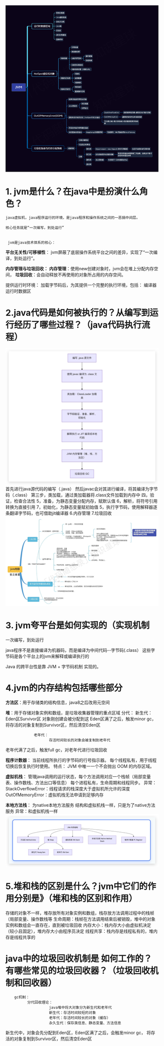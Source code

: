 ![img_10.png](img_10.png)


# 1. jvm是什么？在java中是扮演什么角色？
    java虚拟机，java程序运行的环境，是java程序和操作系统之间的一恶搞中间层。
    
    核心任务就是“一次编写，到处运行”

    
     jvm是java技术体系的核心：

**平台无关性/可移植性**：
jvm屏蔽了底层操作系统平台之间的差异，实现了“一次编译，到处运行”。

**内存管理与垃圾回收：**
**内存管理**：使用new创建对象时，jvm会在堆上分配内存空间，
**垃圾回收**：会自动释放不再使用的对象所占用的内存空间。

提供运行时环境：
加载字节码后，为其提供一个完整的执行环境，包括：
编译器
运行时数据区



# 2.java代码是如何被执行的？从编写到运行经历了哪些过程？（java代码执行流程）
![img_12.png](img_12.png)
首先进行java源代码的编写（.java）
然后javac会对其进行编译，将其编译为字节码（.class）
第三步，类加载，通过类加载器将.class文件加载到内存中
        四，验证，检查合法性
        5，准备，为静态变量分配内存，赋默认值
        6，解析，将符号引用转换为直接引用
        7，初始化，为静态变量赋初始值
5，执行字节码，使用解释器逐条翻译字节码，也可借助jit编译器
6.内存管理
7.垃圾回收
![img_11.png](img_11.png)



# 3. jvm夸平台是如何实现的（实现机制
一次编写，到处运行

java程序不是直接编译为机器码，而是编译为中间代码--字节码(.class）
这些字节码是各个平台上的jvm来解释或编译执行的

Java 的跨平台性是靠 JVM + 字节码机制 实现的。




# 4.jvm的内存结构包括哪些部分
**方法区**：用于存储类的结构信息，java8之后改用元空间

**堆**：用于存储对象实例和数组，是垃圾收集器管理的重点区域
        分代：
                新生代：
                        Eden区Survivor区
                        对象刚创建会被分配到这
Eden区满了之后，触发minor gc，将存活的对象复制到Survivor区，然后清空Eden区


                 老年代：
                        存活时间较长的对象会被复制到老年代
老年代满了之后，触发full gc，对老年代进行垃圾回收

**程序计数器**：
当前线程所执行的字节码的行号指示器。
每个线程私有，用于线程切换后恢复执行时使用。
特点： JVM 中唯一一个不会抛出 OOM 的内存区域。


**虚拟机栈**：
管理java调用的运行状态，每个方法调用对应一个栈帧（局部变量表、操作数栈、方法出口等信息）
每个进程私有，生命周期和线程同步。
异常：
        StackOverflowError：线程请求的栈深度大于虚拟机所允许的深度
        OutOfMemoryError：虚拟机栈无法申请到足够内存

**本地方法栈**：
为native本地方法服务
结构和虚拟机栈一样，只是为了native方法服务
异常：和虚拟机栈一样
![img_13.png](img_13.png)




# 5.堆和栈的区别是什么？jvm中它们的作用分别是》（堆和栈的区别和作用）
存储的对象不一样，堆存放所有对象实例和数组，栈存放方法调用过程中的栈帧（局部变量、操作数栈等
生命周期：栈帧在方法调用结束后被销毁，堆中的对象实例和数组会一直存在，直到被垃圾回收
内存大小：栈内存大小由虚拟机决定（较小且固定），堆内存大小由程序员决定
线程共享：栈内存是线程私有的，堆内存是线程共享的



# java中的垃圾回收机制是 如何工作的？有哪些常见的垃圾回收器？（垃圾回收机制和回收器）
        gc机制：
              分代回收理论：
                        java堆中将大对象分为新生代和老年代
                        新生代：存活时间较短的对象
                        老年代：存活时间较长的对象（缓存）
                        永久生代：保存类信息、静态变量、方法信息
新生代中，对象会先分配到Eden区，Eden区满了之后，会触发minor gc，
将存活的对象复制到Survivor区，然后清空Eden区









































































